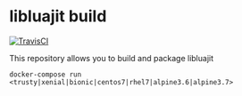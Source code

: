 # libluajit build

[![TravisCI](https://img.shields.io/travis/charlesportwoodii/luajit-build.svg?style=flat-square "TravisCI")](https://travis-ci.com/charlesportwoodii/luajit-build)

This repository allows you to build and package libluajit

```
docker-compose run <trusty|xenial|bionic|centos7|rhel7|alpine3.6|alpine3.7>
```
